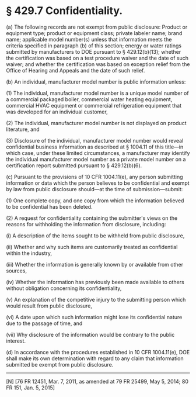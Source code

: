 # § 429.7   Confidentiality.

(a) The following records are not exempt from public disclosure: Product or equipment type; product or equipment class; private labeler name; brand name; applicable model number(s) unless that information meets the criteria specified in paragraph (b) of this section; energy or water ratings submitted by manufacturers to DOE pursuant to § 429.12(b)(13); whether the certification was based on a test procedure waiver and the date of such waiver; and whether the certification was based on exception relief from the Office of Hearing and Appeals and the date of such relief.


(b) An individual, manufacturer model number is public information unless:


(1) The individual, manufacturer model number is a unique model number of a commercial packaged boiler, commercial water heating equipment, commercial HVAC equipment or commercial refrigeration equipment that was developed for an individual customer,


(2) The individual, manufacturer model number is not displayed on product literature, and


(3) Disclosure of the individual, manufacturer model number would reveal confidential business information as described at § 1004.11 of this title—in which case, under these limited circumstances, a manufacturer may identify the individual manufacturer model number as a private model number on a certification report submitted pursuant to § 429.12(b)(6).


(c) Pursuant to the provisions of 10 CFR 1004.11(e), any person submitting information or data which the person believes to be confidential and exempt by law from public disclosure should—at the time of submission—submit:


(1) One complete copy, and one copy from which the information believed to be confidential has been deleted.


(2) A request for confidentiality containing the submitter's views on the reasons for withholding the information from disclosure, including:


(i) A description of the items sought to be withheld from public disclosure,


(ii) Whether and why such items are customarily treated as confidential within the industry,


(iii) Whether the information is generally known by or available from other sources,


(iv) Whether the information has previously been made available to others without obligation concerning its confidentiality,


(v) An explanation of the competitive injury to the submitting person which would result from public disclosure,


(vi) A date upon which such information might lose its confidential nature due to the passage of time, and


(vii) Why disclosure of the information would be contrary to the public interest.


(d) In accordance with the procedures established in 10 CFR 1004.11(e), DOE shall make its own determination with regard to any claim that information submitted be exempt from public disclosure.



---

[N] [76 FR 12451, Mar. 7, 2011, as amended at 79 FR 25499, May 5, 2014; 80 FR 151, Jan. 5, 2015]




